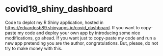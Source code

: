 # covid19_shiny_dashboard

Code to deplot my R Shiny application, hosted in https://eduardosb89.shinyapps.io/covid_dashboard. If you want to copy-paste my code and deploy your own app by introducing some nice modifications, go ahead. If you want just to copy-paste my code and run a new app pretending you are the author, congratulations. But, please, do not try to make money with this.
